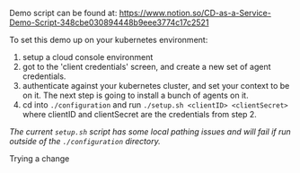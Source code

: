 Demo script can be found at:
https://www.notion.so/CD-as-a-Service-Demo-Script-348cbe030894448b9eee3774c17c2521

To set this demo up on your kubernetes environment:
1) setup a cloud console environment
2) got to the 'client credentials' screen, and create a new set of agent credentials.
3) authenticate against your kubernetes cluster, and set your context to be on it. The next step is going to install a bunch of agents on it.
4) cd into `./configuration` and run `./setup.sh <clientID> <clientSecret>` where clientID and clientSecret are the credentials from step 2.

_The current `setup.sh` script has some local pathing issues and will fail if run outside of the `./configuration` directory._

Trying a change
